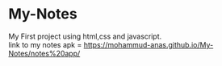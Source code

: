 # My-Notes
My First project using html,css and javascript. <br>
link to my notes apk = https://mohammud-anas.github.io/My-Notes/notes%20app/
